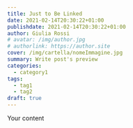 ```yaml
---
title: Just to Be Linked
date: 2021-02-14T20:30:22+01:00
publishdate: 2021-02-14T20:30:22+01:00
author: Giulia Rossi
# avatar: /img/author.jpg
# authorlink: https://author.site
cover: /img/cartella/nomeImmagine.jpg
summary: Write post's preview
categories:
  - category1
tags:
  - tag1
  - tag2
draft: true
---
```


Your content

